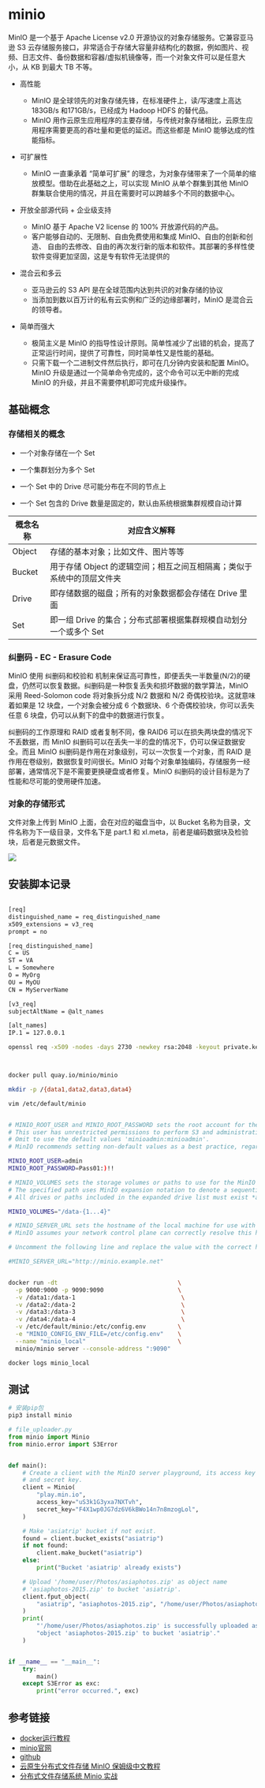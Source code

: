 # minio

MinIO 是一个基于 Apache License v2.0 开源协议的对象存储服务。它兼容亚马逊 S3 云存储服务接口，非常适合于存储大容量非结构化的数据，例如图片、视频、日志文件、备份数据和容器/虚拟机镜像等，而一个对象文件可以是任意大小，从 KB 到最大 TB 不等。

- 高性能

  - MinIO 是全球领先的对象存储先锋，在标准硬件上，读/写速度上高达 183GB/s 和171GB/s，已经成为 Hadoop HDFS 的替代品。
  - MinIO 用作云原生应用程序的主要存储，与传统对象存储相比，云原生应用程序需要更高的吞吐量和更低的延迟。而这些都是 MinIO 能够达成的性能指标。

- 可扩展性
  - MinIO 一直秉承着 “简单可扩展” 的理念，为对象存储带来了一个简单的缩放模型。借助在此基础之上，可以实现 MinIO 从单个群集到其他 MinIO 群集联合使用的情况，并且在需要时可以跨越多个不同的数据中心。

- 开放全部源代码 + 企业级支持
  - MinIO 基于 Apache V2 license 的 100% 开放源代码的产品。
  - 客户能够自动的、无限制、自由免费使用和集成 MinIO、自由的创新和创造、 自由的去修改、自由的再次发行新的版本和软件。其部署的多样性使软件变得更加坚固，这是专有软件无法提供的
- 混合云和多云
  - 亚马逊云的 S3 API 是在全球范围内达到共识的对象存储的协议
  - 当添加到数以百万计的私有云实例和广泛的边缘部署时，MinIO 是混合云的领导者。

- 简单而强大
  - 极简主义是 MinIO 的指导性设计原则。简单性减少了出错的机会，提高了正常运行时间，提供了可靠性，同时简单性又是性能的基础。
  - 只需下载一个二进制文件然后执行，即可在几分钟内安装和配置 MinIO。MinIO 升级是通过一个简单命令完成的，这个命令可以无中断的完成 MinIO 的升级，并且不需要停机即可完成升级操作。



## 基础概念


### 存储相关的概念

- 一个对象存储在一个 Set

- 一个集群划分为多个 Set

- 一个 Set 中的 Drive 尽可能分布在不同的节点上

- 一个 Set 包含的 Drive 数量是固定的，默认由系统根据集群规模自动计算


| 概念名称 |	对应含义解释 |
| ----- | ----- |
| Object | 存储的基本对象；比如文件、图片等等 |
| Bucket | 用于存储 Object 的逻辑空间；相互之间互相隔离；类似于系统中的顶层文件夹 |
|Drive |	即存储数据的磁盘；所有的对象数据都会存储在 Drive 里面 |
|Set | 即一组 Drive 的集合；分布式部署根据集群规模自动划分一个或多个 Set |

### 纠删码 - EC - Erasure Code

MinIO 使用 纠删码和校验和 机制来保证高可靠性，即便丢失一半数量(N/2)的硬盘，仍然可以恢复数据。纠删码是一种恢复丢失和损坏数据的数学算法，MinIO 采用 Reed-Solomon code 将对象拆分成 N/2 数据和 N/2 奇偶校验块。这就意味着如果是 12 块盘，一个对象会被分成 6 个数据块、6 个奇偶校验块，你可以丢失任意 6 块盘，仍可以从剩下的盘中的数据进行恢复。

纠删码的工作原理和 RAID 或者复制不同，像 RAID6 可以在损失两块盘的情况下不丢数据，而 MinIO 纠删码可以在丢失一半的盘的情况下，仍可以保证数据安全。而且 MinIO 纠删码是作用在对象级别，可以一次恢复一个对象，而 RAID 是作用在卷级别，数据恢复时间很长。MinIO 对每个对象单独编码，存储服务一经部署，通常情况下是不需要更换硬盘或者修复。MinIO 纠删码的设计目标是为了性能和尽可能的使用硬件加速。

### 对象的存储形式

文件对象上传到 MinIO 上面，会在对应的磁盘当中，以 Bucket 名称为目录，文件名称为下一级目录，文件名下是 part.1 和 xl.meta，前者是编码数据块及检验块，后者是元数据文件。

![](../images/640.png)

## 安装脚本记录

```sh

[req]
distinguished_name = req_distinguished_name
x509_extensions = v3_req
prompt = no

[req_distinguished_name]
C = US
ST = VA
L = Somewhere
O = MyOrg
OU = MyOU
CN = MyServerName

[v3_req]
subjectAltName = @alt_names

[alt_names]
IP.1 = 127.0.0.1

openssl req -x509 -nodes -days 2730 -newkey rsa:2048 -keyout private.key -out public.crt -config openssl.conf



docker pull quay.io/minio/minio

mkdir -p /{data1,data2,data3,data4}

vim /etc/default/minio


# MINIO_ROOT_USER and MINIO_ROOT_PASSWORD sets the root account for the MinIO server.
# This user has unrestricted permissions to perform S3 and administrative API operations on any resource in the deployment.
# Omit to use the default values 'minioadmin:minioadmin'.
# MinIO recommends setting non-default values as a best practice, regardless of environment.

MINIO_ROOT_USER=admin
MINIO_ROOT_PASSWORD=Pass01:)!!

# MINIO_VOLUMES sets the storage volumes or paths to use for the MinIO server.
# The specified path uses MinIO expansion notation to denote a sequential series of drives between 1 and 4, inclusive.
# All drives or paths included in the expanded drive list must exist *and* be empty or freshly formatted for MinIO to start successfully.

MINIO_VOLUMES="/data-{1...4}"

# MINIO_SERVER_URL sets the hostname of the local machine for use with the MinIO Server.
# MinIO assumes your network control plane can correctly resolve this hostname to the local machine.

# Uncomment the following line and replace the value with the correct hostname for the local machine.

#MINIO_SERVER_URL="http://minio.example.net"


docker run -dt                                  \
  -p 9000:9000 -p 9090:9090                     \
  -v /data1:/data-1                              \
  -v /data2:/data-2                              \
  -v /data3:/data-3                              \
  -v /data4:/data-4                              \
  -v /etc/default/minio:/etc/config.env         \
  -e "MINIO_CONFIG_ENV_FILE=/etc/config.env"    \
  --name "minio_local"                          \
  minio/minio server --console-address ":9090"

docker logs minio_local
```

## 测试

```python
# 安装pip包
pip3 install minio

# file_uploader.py
from minio import Minio
from minio.error import S3Error


def main():
    # Create a client with the MinIO server playground, its access key
    # and secret key.
    client = Minio(
        "play.min.io",
        access_key="uS3k1G3yxa7NXTvh",
        secret_key="F4X1wp0JG7dz6V6kBWo14n7n8mzogLol",
    )

    # Make 'asiatrip' bucket if not exist.
    found = client.bucket_exists("asiatrip")
    if not found:
        client.make_bucket("asiatrip")
    else:
        print("Bucket 'asiatrip' already exists")

    # Upload '/home/user/Photos/asiaphotos.zip' as object name
    # 'asiaphotos-2015.zip' to bucket 'asiatrip'.
    client.fput_object(
        "asiatrip", "asiaphotos-2015.zip", "/home/user/Photos/asiaphotos.zip",
    )
    print(
        "'/home/user/Photos/asiaphotos.zip' is successfully uploaded as "
        "object 'asiaphotos-2015.zip' to bucket 'asiatrip'."
    )


if __name__ == "__main__":
    try:
        main()
    except S3Error as exc:
        print("error occurred.", exc)
```

## 参考链接

- [docker运行教程](https://min.io/docs/minio/container/index.html)
- [minio官网](https://min.io/)
- [github](https://github.com/minio/minio)
- [云原生分布式文件存储 MinIO 保姆级中文教程](https://www.cnblogs.com/hahaha111122222/p/15981402.html)
- [分布式文件存储系统 Minio 实战](https://xie.infoq.cn/article/66ffc331f851f5873a3e1b2d3)
